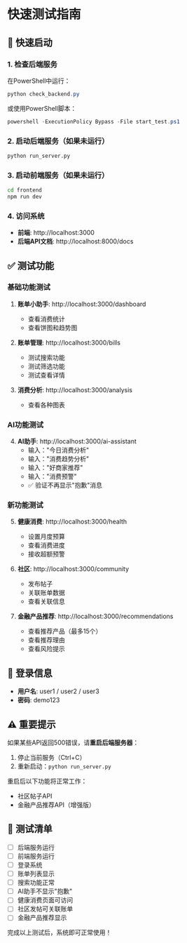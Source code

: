 # 快速测试指南

## 🚀 快速启动

### 1. 检查后端服务

在PowerShell中运行：
```powershell
python check_backend.py
```

或使用PowerShell脚本：
```powershell
powershell -ExecutionPolicy Bypass -File start_test.ps1
```

### 2. 启动后端服务（如果未运行）

```bash
python run_server.py
```

### 3. 启动前端服务（如果未运行）

```bash
cd frontend
npm run dev
```

### 4. 访问系统

- **前端**: http://localhost:3000
- **后端API文档**: http://localhost:8000/docs

## ✅ 测试功能

### 基础功能测试
1. **账单小助手**: http://localhost:3000/dashboard
   - 查看消费统计
   - 查看饼图和趋势图

2. **账单管理**: http://localhost:3000/bills
   - 测试搜索功能
   - 测试筛选功能
   - 测试查看详情

3. **消费分析**: http://localhost:3000/analysis
   - 查看各种图表

### AI功能测试
4. **AI助手**: http://localhost:3000/ai-assistant
   - 输入："今日消费分析"
   - 输入："消费趋势分析"
   - 输入："好商家推荐"
   - 输入："消费预警"
   - ✅ 验证不再显示"抱歉"消息

### 新功能测试
5. **健康消费**: http://localhost:3000/health
   - 设置月度预算
   - 查看消费进度
   - 接收超额预警

6. **社区**: http://localhost:3000/community
   - 发布帖子
   - 关联账单数据
   - 查看关联信息

7. **金融产品推荐**: http://localhost:3000/recommendations
   - 查看推荐产品（最多15个）
   - 查看推荐理由
   - 查看风险提示

## 🔐 登录信息

- **用户名**: user1 / user2 / user3
- **密码**: demo123

## ⚠️ 重要提示

如果某些API返回500错误，请**重启后端服务器**：
1. 停止当前服务（Ctrl+C）
2. 重新启动：`python run_server.py`

重启后以下功能将正常工作：
- 社区帖子API
- 金融产品推荐API（增强版）

## 📝 测试清单

- [ ] 后端服务运行
- [ ] 前端服务运行
- [ ] 登录系统
- [ ] 账单列表显示
- [ ] 搜索功能正常
- [ ] AI助手不显示"抱歉"
- [ ] 健康消费页面可访问
- [ ] 社区发帖可关联账单
- [ ] 金融产品推荐显示

完成以上测试后，系统即可正常使用！

